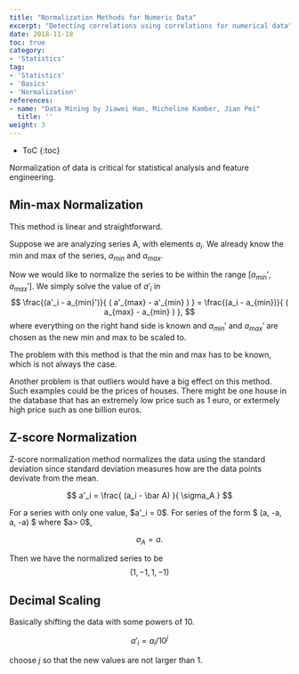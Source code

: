 ```yaml
---
title: "Normalization Methods for Numeric Data"
excerpt: "Detecting correlations using correlations for numerical data"
date: 2018-11-18
toc: true
category:
- 'Statistics'
tag:
- 'Statistics'
- 'Basics'
- 'Normalization'
references:
- name: "Data Mining by Jiawei Han, Micheline Kamber, Jian Pei"
  title: ''
weight: 3
---
```



* ToC
{:toc}

Normalization of data is critical for statistical analysis and feature engineering.

## Min-max Normalization

This method is linear and straightforward.

Suppose we are analyzing series A, with elements $a_i$. We already know the min and max of the series, $a_{min}$ and $a_{max}$.

Now we would like to normalize the series to be within the range $[a_{min}', a_{max}']$. We simply solve the value of $a' _ i$ in 
$$
\frac{(a'_i - a_{min}')}{ ( a'_{max} - a'_{min}  ) } = \frac{(a_i - a_{min})}{ ( a_{max} - a_{min}  ) },
$$
where everything on the right hand side is known and $a_{min}'$ and $a_{max}'$ are chosen as the new min and max to be scaled to.

<div class="notes--warning" markdown="1">
The problem with this method is that the min and max has to be known, which is not always the case.

Another problem is that outliers would have a big effect on this method. Such examples could be the prices of houses. There might be one house in the database that has an extremely low price such as 1 euro, or extermely high price such as one billion euros.
</div>

## Z-score Normalization

Z-score normalization method normalizes the data using the standard deviation since standard deviation measures how are the data points devivate from the mean.

$$
a'_i = \frac{ (a_i - \bar A) }{ \sigma_A }
$$

<div class="notes--info" markdown="1">
For a series with only one value, $a'_i = 0$. For series of the form $ (a, -a, a, -a) $ where $a> 0$,

$$
\sigma_A = a.
$$

Then we have the normalized series to be
$$
( 1, -1, 1, -1 )
$$
</div>

## Decimal Scaling

Basically shifting the data with some powers of 10.

$$
a'_i = a_i/ 10^j
$$

choose $j$ so that the new values are not larger than 1.
